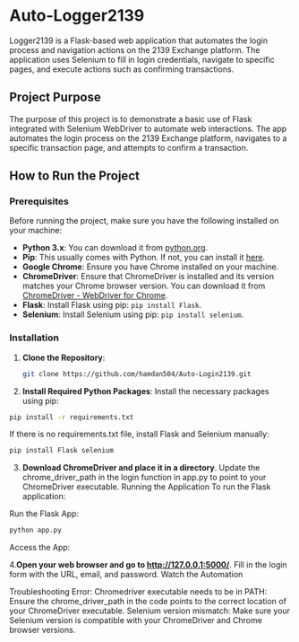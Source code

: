 # Auto-Logger2139

Logger2139 is a Flask-based web application that automates the login process and navigation actions on the 2139 Exchange platform. The application uses Selenium to fill in login credentials, navigate to specific pages, and execute actions such as confirming transactions.

## Project Purpose

The purpose of this project is to demonstrate a basic use of Flask integrated with Selenium WebDriver to automate web interactions. The app automates the login process on the 2139 Exchange platform, navigates to a specific transaction page, and attempts to confirm a transaction.

## How to Run the Project

### Prerequisites

Before running the project, make sure you have the following installed on your machine:

- **Python 3.x**: You can download it from [python.org](https://www.python.org/downloads/).
- **Pip**: This usually comes with Python. If not, you can install it [here](https://pip.pypa.io/en/stable/installation/).
- **Google Chrome**: Ensure you have Chrome installed on your machine.
- **ChromeDriver**: Ensure that ChromeDriver is installed and its version matches your Chrome browser version. You can download it from [ChromeDriver - WebDriver for Chrome](https://sites.google.com/a/chromium.org/chromedriver/downloads).
- **Flask**: Install Flask using pip: `pip install Flask`.
- **Selenium**: Install Selenium using pip: `pip install selenium`.

### Installation


1. **Clone the Repository**:
   ```bash
   git clone https://github.com/hamdan504/Auto-Login2139.git


2. **Install Required Python Packages**:
Install the necessary packages using pip:

  ```bash
  pip install -r requirements.txt
  ```
If there is no requirements.txt file, install Flask and Selenium manually:
  
  ```bash
  pip install Flask selenium
  ```


3. **Download ChromeDriver and place it in a directory**.
Update the chrome_driver_path in the login function in app.py to point to your ChromeDriver executable.
Running the Application
To run the Flask application:

Run the Flask App:

   ```bash
   python app.py
   ```

Access the App:

4.**Open your web browser and go to http://127.0.0.1:5000/**.
Fill in the login form with the URL, email, and password.
Watch the Automation

Troubleshooting
Error: Chromedriver executable needs to be in PATH:
Ensure the chrome_driver_path in the code points to the correct location of your ChromeDriver executable.
Selenium version mismatch:
Make sure your Selenium version is compatible with your ChromeDriver and Chrome browser versions.

